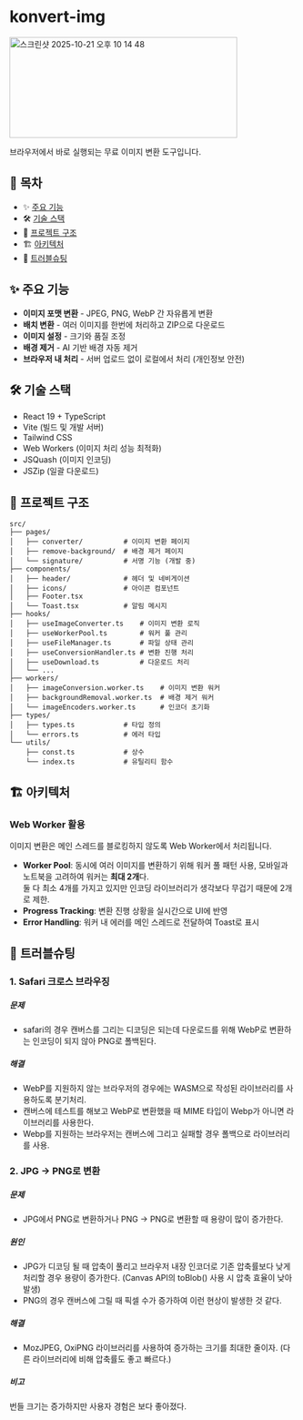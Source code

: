# konvert-img
<img width="400" height="177" alt="스크린샷 2025-10-21 오후 10 14 48" src="https://github.com/user-attachments/assets/1e337ebd-c2f9-495a-8d0a-fb7268d9b814" />

브라우저에서 바로 실행되는 무료 이미지 변환 도구입니다.

## 📖 목차

- ✨ [주요 기능](#-주요-기능)
- 🛠️ [기술 스택](#-기술-스택)
- 📁 [프로젝트 구조](#-프로젝트-구조)
- 🏗️ [아키텍처](#-아키텍처)
- 🔧 [트러블슈팅](#-트러블슈팅)

## ✨ 주요 기능

- **이미지 포맷 변환** - JPEG, PNG, WebP 간 자유롭게 변환
- **배치 변환** - 여러 이미지를 한번에 처리하고 ZIP으로 다운로드
- **이미지 설정** - 크기와 품질 조정
- **배경 제거** - AI 기반 배경 자동 제거
- **브라우저 내 처리** - 서버 업로드 없이 로컬에서 처리 (개인정보 안전)

## 🛠️ 기술 스택

- React 19 + TypeScript
- Vite (빌드 및 개발 서버)
- Tailwind CSS
- Web Workers (이미지 처리 성능 최적화)
- JSQuash (이미지 인코딩)
- JSZip (일괄 다운로드)

## 📁 프로젝트 구조

```
src/
├── pages/
│   ├── converter/          # 이미지 변환 페이지
│   ├── remove-background/  # 배경 제거 페이지
│   └── signature/          # 서명 기능 (개발 중)
├── components/
│   ├── header/             # 헤더 및 네비게이션
│   ├── icons/              # 아이콘 컴포넌트
│   ├── Footer.tsx
│   └── Toast.tsx           # 알림 메시지
├── hooks/
│   ├── useImageConverter.ts    # 이미지 변환 로직
│   ├── useWorkerPool.ts        # 워커 풀 관리
│   ├── useFileManager.ts       # 파일 상태 관리
│   ├── useConversionHandler.ts # 변환 진행 처리
│   ├── useDownload.ts          # 다운로드 처리
│   └── ...
├── workers/
│   ├── imageConversion.worker.ts    # 이미지 변환 워커
│   ├── backgroundRemoval.worker.ts  # 배경 제거 워커
│   └── imageEncoders.worker.ts      # 인코더 초기화
├── types/
│   ├── types.ts            # 타입 정의
│   └── errors.ts           # 에러 타입
└── utils/
    ├── const.ts            # 상수
    └── index.ts            # 유틸리티 함수
```

## 🏗️ 아키텍처

### Web Worker 활용

이미지 변환은 메인 스레드를 블로킹하지 않도록 Web Worker에서 처리됩니다.

- **Worker Pool**: 동시에 여러 이미지를 변환하기 위해 워커 풀 패턴 사용, 모바일과 노트북을 고려하여 워커는 **최대 2개**다. <br/> 둘 다 최소 4개를 가지고 있지만 인코딩 라이브러리가 생각보다 무겁기 때문에 2개로 제한.
- **Progress Tracking**: 변환 진행 상황을 실시간으로 UI에 반영
- **Error Handling**: 워커 내 에러를 메인 스레드로 전달하여 Toast로 표시

## 🔧 트러블슈팅

### 1. Safari 크로스 브라우징
##### 문제
- safari의 경우 캔버스를 그리는 디코딩은 되는데 다운로드를 위해 WebP로 변환하는 인코딩이 되지 않아 PNG로 폴백된다.

##### 해결
- WebP를 지원하지 않는 브라우저의 경우에는 WASM으로 작성된 라이브러리를 사용하도록 분기처리.
- 캔버스에 테스트를 해보고 WebP로 변환했을 때 MIME 타입이 Webp가 아니면 라이브러리를 사용한다.
- Webp를 지원하는 브라우저는 캔버스에 그리고 실패할 경우 폴백으로 라이브러리를 사용.

### 2. JPG -> PNG로 변환
##### 문제
- JPG에서 PNG로 변환하거나 PNG -> PNG로 변환할 때 용량이 많이 증가한다.
##### 원인
- JPG가 디코딩 될 때 압축이 풀리고 브라우저 내장 인코더로 기존 압축률보다 낮게 처리할 경우 용량이 증가한다. (Canvas API의 toBlob() 사용 시 압축 효율이 낮아 발생)
- PNG의 경우 캔버스에 그릴 때 픽셀 수가 증가하여 이런 현상이 발생한 것 같다.

##### 해결
- MozJPEG, OxiPNG 라이브러리를 사용하여 증가하는 크기를 최대한 줄이자. (다른 라이브러리에 비해 압축률도 좋고 빠르다.)

##### 비고
번들 크기는 증가하지만 사용자 경험은 보다 좋아졌다.

